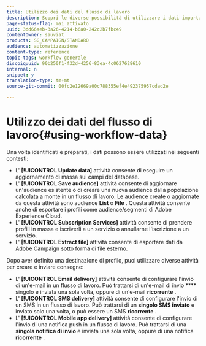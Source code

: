 ```yaml
---
title: Utilizzo dei dati del flusso di lavoro
description: Scopri le diverse possibilità di utilizzare i dati importati o di destinazione.
page-status-flag: mai attivato
uuid: 3dd66aeb-3a26-4214-b6a0-242c2b7fbc49
contentOwner: sauviat
products: SG_CAMPAIGN/STANDARD
audience: automatizzazione
content-type: reference
topic-tags: workflow generale
discoiquuid: 90b250f1-f32d-4256-83ea-4c0627628610
internal: n
snippet: y
translation-type: tm+mt
source-git-commit: 00fc2e12669a00c788355ef4e492375957cdad2e

---
```



# Utilizzo dei dati del flusso di lavoro{#using-workflow-data}

Una volta identificati e preparati, i dati possono essere utilizzati nei seguenti contesti:

* L' **[!UICONTROL Update data]** attività consente di eseguire un aggiornamento di massa sui campi del database.
* L' **[!UICONTROL Save audience]** attività consente di aggiornare un'audience esistente o di creare una nuova audience dalla popolazione calcolata a monte in un flusso di lavoro. Le audience create o aggiornate da questa attività sono audience **List** o **File** . Questa attività consente anche di esportare i profili come audience/segmenti di Adobe Experience Cloud.
* L' **[!UICONTROL Subscription Services]** attività consente di prendere profili in massa e iscriverli a un servizio o annullarne l'iscrizione a un servizio.
* L' **[!UICONTROL Extract file]** attività consente di esportare dati da Adobe Campaign sotto forma di file esterno.

Dopo aver definito una destinazione di profilo, puoi utilizzare diverse attività per creare e inviare consegne:

* L' **[!UICONTROL Email delivery]** attività consente di configurare l'invio di un'e-mail in un flusso di lavoro. Può trattarsi di un'e-mail di invio **** singolo e inviata una sola volta, oppure di un'e-mail **ricorrente** .
* L' **[!UICONTROL SMS delivery]** attività consente di configurare l'invio di un SMS in un flusso di lavoro. Può trattarsi di un **singolo SMS inviato** e inviato solo una volta, o può essere un SMS **ricorrente** .
* L' **[!UICONTROL Mobile app delivery]** attività consente di configurare l'invio di una notifica push in un flusso di lavoro. Può trattarsi di una **singola notifica di invio** e inviata una sola volta, oppure di una notifica **ricorrente** .

